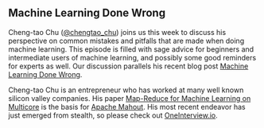 ## Machine Learning Done Wrong

Cheng-tao Chu (<a href="https://twitter.com/chengtao_chu">@chengtao_chu</a>) joins us this week to discuss his perspective
on common mistakes and pitfalls that are made when doing machine learning.  This episode is filled with sage advice for
beginners and intermediate users of machine learning, and possibly some good reminders for experts as well.
Our discussion parallels his recent blog post
<a href="http://ml.posthaven.com/machine-learning-done-wrong">Machine Learning Done Wrong</a>.

Cheng-tao Chu is an entrepreneur who has worked at many well known silicon valley companies. His paper <a href="https://papers.nips.cc/paper/3150-map-reduce-for-machine-learning-on-multicore.pdf">Map-Reduce for Machine Learning on Multicore</a> is the basis for <a href="http://mahout.apache.org/">Apache Mahout</a>.  His most recent endeavor has just emerged from stealth, so please check out <a href="https://www.oneinterview.io/">OneInterview.io</a>.
